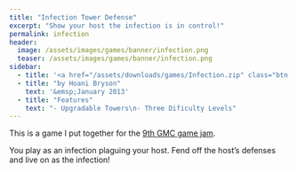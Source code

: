 ```yaml
---
title: "Infection Tower Defense"
excerpt: "Show your host the infection is in control!"
permalink: infection
header:
  image: /assets/images/games/banner/infection.png
  teaser: /assets/images/games/banner/infection.png
sidebar:
  - title: '<a href="/assets/downloads/games/Infection.zip" class="btn btn--primary">Download <i class="fab fa-fw fa-windows" aria-hidden="true"></i></a>'
  - title: "by Hoani Bryson"
    text: '&emsp;January 2013'
  - title: "Features"
    text: "- Upgradable Towers\n- Three Dificulty Levels"
---
```


This is a game I put together for the [9th GMC game jam](http://gmc.yoyogames.com/index.php?showtopic=568909&st=60).

You play as an infection plaguing your host. Fend off the host’s defenses and live on as the infection!
